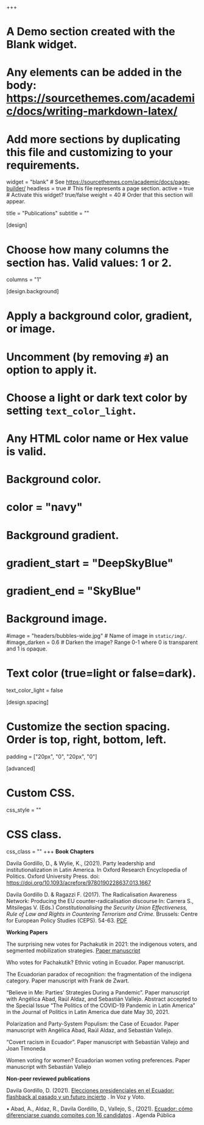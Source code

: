+++
# A Demo section created with the Blank widget.
# Any elements can be added in the body: https://sourcethemes.com/academic/docs/writing-markdown-latex/
# Add more sections by duplicating this file and customizing to your requirements.

widget = "blank"  # See https://sourcethemes.com/academic/docs/page-builder/
headless = true  # This file represents a page section.
active = true  # Activate this widget? true/false
weight = 40  # Order that this section will appear.

title = "Publications"
subtitle = ""


[design]
  # Choose how many columns the section has. Valid values: 1 or 2.
  columns = "1"

[design.background]
  # Apply a background color, gradient, or image.
  #   Uncomment (by removing `#`) an option to apply it.
  #   Choose a light or dark text color by setting `text_color_light`.
  #   Any HTML color name or Hex value is valid.

  # Background color.
  # color = "navy"
  
  # Background gradient.
  # gradient_start = "DeepSkyBlue"
  # gradient_end = "SkyBlue"
  
  # Background image.
  #image = "headers/bubbles-wide.jpg"  # Name of image in `static/img/`.
  #image_darken = 0.6  # Darken the image? Range 0-1 where 0 is transparent and 1 is opaque.

  # Text color (true=light or false=dark).
  text_color_light = false

[design.spacing]
  # Customize the section spacing. Order is top, right, bottom, left.
  padding = ["20px", "0", "20px", "0"]

[advanced]
 # Custom CSS. 
 css_style = ""
 
 # CSS class.
 css_class = ""
+++
**Book Chapters**

Davila Gordillo, D., & Wylie, K., (2021). Party leadership and institutionalization in Latin America. In Oxford Research Encyclopedia of Politics. Oxford University Press. doi: https://doi.org/10.1093/acrefore/9780190228637.013.1667

Davila Gordillo D. & Ragazzi F. (2017). The Radicalisation Awareness Network: Producing the EU counter-radicalisation discourse In: Carrera S., Mitsilegas V. (Eds.) <em>Constitutionalising the Security Union Effectiveness, Rule of Law and Rights in Countering Terrorism and Crime.</em> Brussels: Centre for European Policy Studies (CEPS). 54-63.
[PDF](http://arxiv.org/pdf/1512.04133v1)



**Working Papers**

The surprising new votes for Pachakutik in 2021: the indigenous voters, and segmented mobilization strategies. [Paper manuscript](https://www.ucis.pitt.edu/clas/content/charlemos) 

Who votes for Pachakutik? Ethnic voting in Ecuador. Paper manuscript.

The Ecuadorian paradox of recognition: the fragmentation of the indígena category. Paper manuscript with Frank de Zwart.

“Believe in Me: Parties’ Strategies During a Pandemic”. Paper manuscript with Angélica Abad, Raúl Aldaz, and Sebastián Vallejo. Abstract accepted to the Special Issue “The Politics of the COVID-19 Pandemic in Latin America” in the Journal of Politics in Latin America due date May 30, 2021.

Polarization and Party-System Populism: the Case of Ecuador. Paper manuscript with Angélica Abad, Raúl Aldaz, and Sebastián Vallejo.

“Covert racism in Ecuador”. Paper manuscript with Sebastián Vallejo and Joan Timoneda

Women voting for women? Ecuadorian women voting preferences. Paper manuscript with Sebastián Vallejo

**Non-peer reviewed publications**

Davila Gordillo, D. (2021). [Elecciones presidenciales en el Ecuador: flashback al pasado y un futuro incierto](https://www.vozyvoto.com.mx/Leer/314Flashback-al-pasado-y-futuro-incierto) . In Voz y Voto. 

•	Abad, A., Aldaz, R., Davila Gordillo, D., Vallejo, S., (2021). [Ecuador: cómo diferenciarse cuando compites con 16 candidatos](https://agendapublica.es/ecuador-como-diferenciarse-cuando-compites-con-16-candidatos/) . Agenda Pública 


